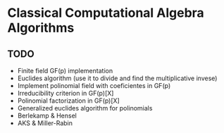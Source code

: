 # Classical Computational Algebra Algorithms

## TODO
- Finite field GF(p) implementation
- Euclides algorithm (use it to divide and find the multiplicative invese)
- Implement polinomial field with coeficientes in GF(p)
- Irreducibility criterion in GF(p)[X]
- Polinomial factorization in GF(p)[X]
- Generalized euclides algorithm for polinomials
- Berlekamp & Hensel
- AKS & Miller-Rabin

